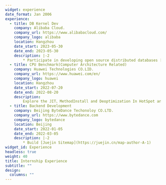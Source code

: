 ```yaml
---
widget: experience
date_format: Jan 2006
experience:
  - title: DB Kernel Dev
    company: Alibaba Cloud.
    company_url: https://www.alibabacloud.com/
    company_logo: alibaba
    location: Hangzhou
    date_start: 2023-05-30
    date_end: 2023-05-30
    description: |-2
        * Participate in developing open source distributed databases [PolarDB-X](https://github.com/polardb/polardbx-sql)
  - title: CPU Benchmark(Computer Architecture Related)
    company: Huawei Technologies CO.LID.
    company_url: https://www.huawei.com/en/
    company_logo: huawei
    location: Hangzhou
    date_start: 2022-07-20
    date_end: 2022-08-20
    description: 
        Explore the JIT、MethodInstall and Deoptimization In HotSpot and get their profiling information by Linux perf tools. Mentor [Shunning Jiang](https://scholar.google.com/citations?user=j4ubHBwAAAAJ&hl=zh-CN&oi=ao)
  - title: Backend Development
    company: Beijing ByteDance Techonoloy CO.LTD.
    company_url: https://www.bytedance.com
    company_logo: bytedance
    location: Beijing
    date_start: 2022-01-05
    date_end: 2022-03-05
    description: |-2
        * Build [Juejin Sitemap](https://juejin.cn/map-author-A-1) 
widget_id: Experience
headless: true
weight: 40
title: Internship Experience
subtitle: ""
design:
  columns: ""
---
```

